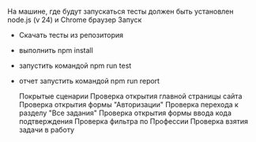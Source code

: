 На машине, где будут запускаться тесты должен быть установлен node.js (v 24) и Chrome браузер
Запуск
- Скачать тесты из репозитория
- выполнить npm install
- запустить командой npm run test
- отчет запустить командой npm run report

  Покрытые сценарии
  Проверка открытия главной страницы сайта
  Проверка открытия формы "Авторизации"
  Проверка перехода к разделу "Все задания"
  Проверка открытия формы ввода кода подтверждения
  Проверка фильтра по Профессии
  Проверка взятия задачи в работу
